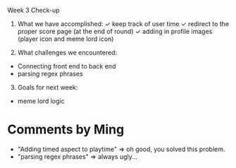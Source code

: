 Week 3 Check-up

1. What we have accomplished:
 ✓ keep track of user time
 ✓ redirect to the proper score page (at the end of round)
 ✓ adding in profile images (player icon and meme lord icon)

2. What challenges we encountered:

- Connecting front end to back end
- parsing regex phrases

3. Goals for next week:

- meme lord logic

# Comments by Ming
* "Adding timed aspect to playtime" => oh good, you solved this problem.
* "parsing regex phrases" => always ugly...
